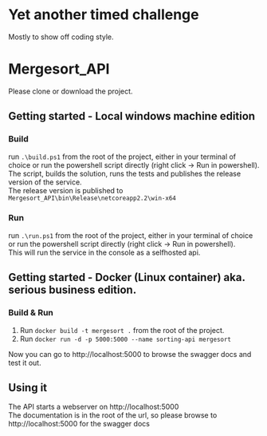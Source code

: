 # Yet another timed challenge
Mostly to show off coding style.

# Mergesort_API
Please clone or download the project.

## Getting started - Local windows machine edition
### Build
run `.\build.ps1` from the root of the project, either in your terminal of choice or run the powershell script directly (right click -> Run in powershell).  
The script, builds the solution, runs the tests and publishes the release version of the service.  
The release version is published to `Mergesort_API\bin\Release\netcoreapp2.2\win-x64`  

### Run
run ```.\run.ps1``` from the root of the project, either in your terminal of choice or run the powershell script directly (right click -> Run in powershell).  
This will run the service in the console as a selfhosted api.  

## Getting started - Docker (Linux container) aka. serious business edition.

### Build & Run
1. Run `docker build -t mergesort .` from the root of the project.    
2. Run `docker run -d -p 5000:5000 --name sorting-api mergesort`  

Now you can go to http://localhost:5000 to browse the swagger docs and test it out.


## Using it
The API starts a webserver on http://localhost:5000  
The documentation is in the root of the url, so please browse to http://localhost:5000 for the swagger docs  

